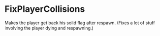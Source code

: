 # FixPlayerCollisions

Makes the player get back his solid flag after respawn. (Fixes a lot of stuff involving the player dying and respawning.)